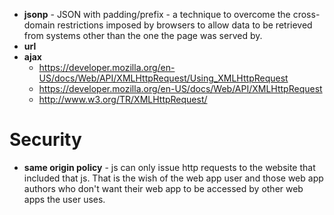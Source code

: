- **jsonp** - JSON with padding/prefix - a technique to overcome the cross-domain restrictions imposed by browsers to allow data to be retrieved from systems other than the one the page was served by.
- **url**
- **ajax**
  + https://developer.mozilla.org/en-US/docs/Web/API/XMLHttpRequest/Using_XMLHttpRequest
  + https://developer.mozilla.org/en-US/docs/Web/API/XMLHttpRequest
  + http://www.w3.org/TR/XMLHttpRequest/

# Security
- **same origin policy** - js can only issue http requests to the website that included that js. That is the wish of the web app user and those web app authors who don't want their web app to be accessed by other web apps the user uses.
